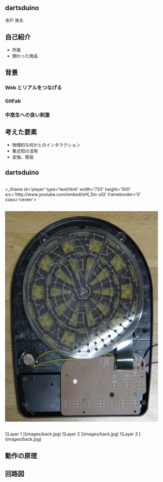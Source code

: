 
## dartsduino    <!-- class: 'slide' -->

寺戸 育夫


## 自己紹介    <!-- class: 'slide' -->

* 所属
* 関わった商品


## 背景    <!-- class: 'slide', dx: 0, dy: 0 -->

### Web とリアルをつなげる    <!-- class: 'slide', tx: -250, scale: 0.25 -->

### GitFab                  <!-- class: 'slide', scale: 0.25 -->

### 中高生への良い刺激        <!-- class: 'slide', tx: 250, scale: 0.25 -->

##     <!-- dx: 1500, dy: 0 -->


## 考えた要素    <!-- class: 'slide' -->

* 物理的な何かとのインタラクション
* 集合知の活用
* 安価、簡易


## dartsduino    <!-- class: 'slide' -->

<br>
<_iframe id='player' type='text/html' width='720' height='500'
  src='http://www.youtube.com/embed/sHt_5in-ziQ'
  frameborder='0' class='center'>
</_iframe>


##     <!-- x: 0, y: 2000, z: 0, dx: 0, dy: 0, dz: 200 -->

<img id='layer0' src='images/back.jpg' width='560' height='693' class='center'>


##     <!-- rotate-x: -70, rotate-y: -45, dx: 1500, dy: 0, dz: 0 -->

<div id='layers' class='center'>
  ![Layer 1   <!-- class: 'layer', id: 'layer1', width: 560 -->](images/back.jpg)
  ![Layer 2   <!-- class: 'layer', id: 'layer2', width: 560 -->](images/back.jpg)
  ![Layer 3   <!-- class: 'layer', id: 'layer3', width: 560 -->](images/back.jpg)
</div>


## 動作の原理    <!-- class: 'slide' -->



## 回路図    <!-- class: 'slide' -->
